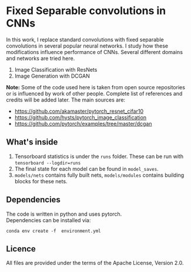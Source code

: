 # Fixed Separable convolutions in CNNs
In this work, I replace standard convolutions with fixed separable convolutions in several popular neural networks. I study how these modifications influence performance of CNNs. Several different domains and networks are tried here.
1) Image Classification with ResNets  
2) Image Generation with DCGAN  

**Note:** Some of the code used here is taken from open source repositories or is influenced by work of other people. 
Complete list of references and credits will be added later.
The main sources are:
- https://github.com/akamaster/pytorch_resnet_cifar10
- https://github.com/hysts/pytorch_image_classification
- https://github.com/pytorch/examples/tree/master/dcgan


## What's inside

1. Tensorboard statistics is under the `runs` folder. These can be run with `tensorboard --logdir=runs`
2. The final state for each model can be found in `model_saves`.
3. `models/nets` contains fully built nets, `models/modules` contains building blocks for these nets.

## Dependencies
The code is written in python and uses pytorch.  
Dependencies can be installed via:
```
conda env create -f  environment.yml
```

## Licence

All files are provided under the terms of the Apache License, Version 2.0.
